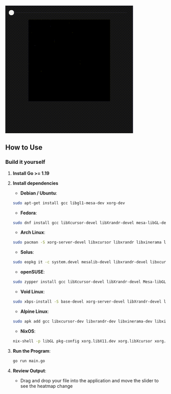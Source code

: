 
![canvas.gif](canvas.gif)


## How to Use

### Build it yourself

1. **Install Go >= 1.19**

2. **Install dependencies**
     - **Debian / Ubuntu**: 
     ```bash 
     sudo apt-get install gcc libgl1-mesa-dev xorg-dev
     ```
     - **Fedora**: 
     ```bash : 
     sudo dnf install gcc libXcursor-devel libXrandr-devel mesa-libGL-devel libXi-devel libXinerama-devel libXxf86vm-devel
     ```
     - **Arch Linux**: 
     ```bash 
     sudo pacman -S xorg-server-devel libxcursor libxrandr libxinerama libxi
     ```

     - **Solus**: 
     ```bash 
     sudo eopkg it -c system.devel mesalib-devel libxrandr-devel libxcursor-devel libxi-devel libxinerama-devel
     ```
     - **openSUSE**: 
     ```bash 
     sudo zypper install gcc libXcursor-devel libXrandr-devel Mesa-libGL-devel libXi-devel libXinerama-devel libXxf86vm-devel
     ```
     - **Void Linux**: 
     ```bash 
     sudo xbps-install -S base-devel xorg-server-devel libXrandr-devel libXcursor-devel libXinerama-devel libXxf86vm-devel
     ```
     - **Alpine Linux**: 
     ```bash 
     sudo apk add gcc libxcursor-dev libxrandr-dev libxinerama-dev libxi-dev linux-headers mesa-dev
     ```
     - **NixOS**: 
     ```bash 
     nix-shell -p libGL pkg-config xorg.libX11.dev xorg.libXcursor xorg.libXi xorg.libXinerama xorg.libXrandr xorg.libXxf86vm
     ```

3. **Run the Program**:
   ```bash
   go run main.go
   ```

4. **Review Output**:
   - Drag and drop your file into the application and move the slider to see the heatmap change

